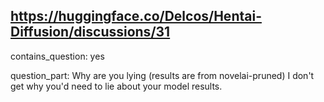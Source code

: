 ## https://huggingface.co/Delcos/Hentai-Diffusion/discussions/31

contains_question: yes

question_part: Why are you lying (results are from novelai-pruned)
I don't get why you'd need to lie about your model results.